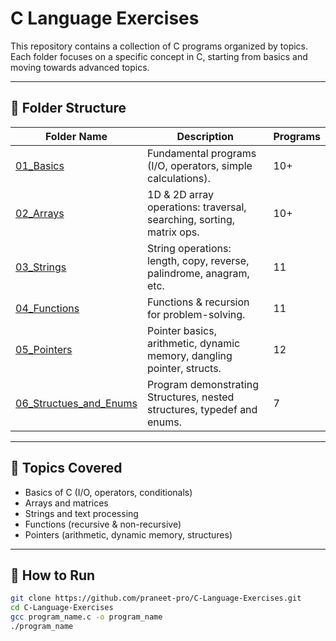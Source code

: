 # C Language Exercises  

This repository contains a collection of C programs organized by topics.  
Each folder focuses on a specific concept in C, starting from basics and moving towards advanced topics.  

---

## 📂 Folder Structure  

| Folder Name | Description | Programs |
|-------------|-------------|-----------|
| [01_Basics](01_Basics/README.md) | Fundamental programs (I/O, operators, simple calculations). | 10+ |
| [02_Arrays](02_Arrays/README.md) | 1D & 2D array operations: traversal, searching, sorting, matrix ops. | 10+ |
| [03_Strings](03_Strings/README.md) | String operations: length, copy, reverse, palindrome, anagram, etc. | 11 |
| [04_Functions](04_Functions/README.md) | Functions & recursion for problem-solving. | 11 |
| [05_Pointers](05_Pointers/README.md) | Pointer basics, arithmetic, dynamic memory, dangling pointer, structs. | 12 |
| [06_Structues_and_Enums](06_Structurs_and_Enums/README.md) |Program demonstrating Structures, nested structures, typedef and enums. | 7 |

---

## 🚀 Topics Covered  

- Basics of C (I/O, operators, conditionals)  
- Arrays and matrices  
- Strings and text processing  
- Functions (recursive & non-recursive)  
- Pointers (arithmetic, dynamic memory, structures)  

---

## 📌 How to Run  

```bash
git clone https://github.com/praneet-pro/C-Language-Exercises.git
cd C-Language-Exercises
gcc program_name.c -o program_name
./program_name
